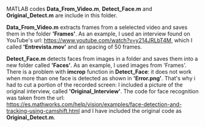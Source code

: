 MATLAB codes **Data_From_Video.m**, **Detect_Face.m** and **Original_Detect.m** are include in this folder.

 **Data_From_Video.m** extracts frames from a selelected video and saves them in the folder **'Frames'**. As an example, I used an interview found on YouTube's url: https://www.youtube.com/watch?v=y214JRLbT4M, which I called **'Entrevista.mov'** and an spacing of 50 frames.

 **Detect_Face.m** detects faces from images in a folder and saves them into a new folder called **'Faces'**. As an example, I used images from 'Frames'. There is a problem with **imcrop** function in  **Detect_Face**: it does not work when more than one face is detected as shown in **'Error.png'**. That's why i had to cut a portion of the recorded screen: I included a picture of the original interview, called **'Original_Interview'**. The code for face recognition was taken from the url: https://es.mathworks.com/help/vision/examples/face-detection-and-tracking-using-camshift.html and I have included the original code as **Original_Detect.m**.